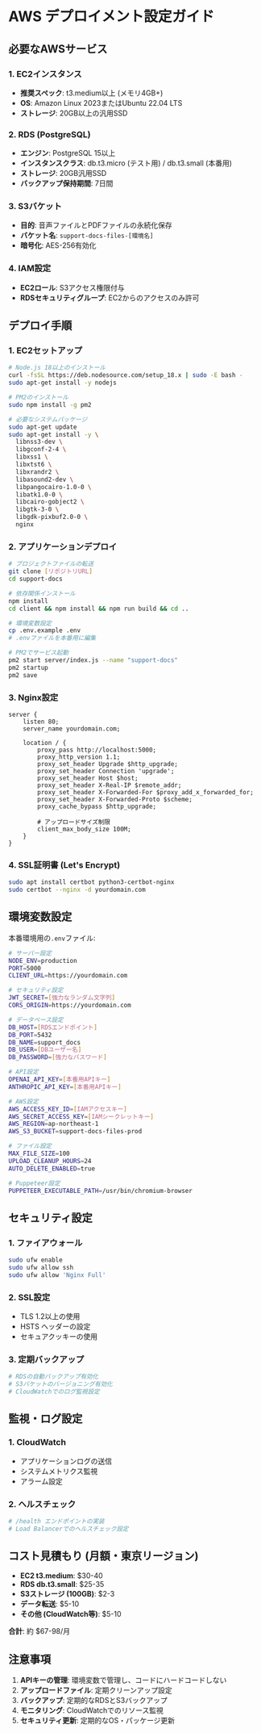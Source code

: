 # AWS デプロイメント設定ガイド

## 必要なAWSサービス

### 1. EC2インスタンス
- **推奨スペック**: t3.medium以上 (メモリ4GB+)
- **OS**: Amazon Linux 2023またはUbuntu 22.04 LTS
- **ストレージ**: 20GB以上の汎用SSD

### 2. RDS (PostgreSQL)
- **エンジン**: PostgreSQL 15以上
- **インスタンスクラス**: db.t3.micro (テスト用) / db.t3.small (本番用)
- **ストレージ**: 20GB汎用SSD
- **バックアップ保持期間**: 7日間

### 3. S3バケット
- **目的**: 音声ファイルとPDFファイルの永続化保存
- **バケット名**: `support-docs-files-[環境名]`
- **暗号化**: AES-256有効化

### 4. IAM設定
- **EC2ロール**: S3アクセス権限付与
- **RDSセキュリティグループ**: EC2からのアクセスのみ許可

## デプロイ手順

### 1. EC2セットアップ
```bash
# Node.js 18以上のインストール
curl -fsSL https://deb.nodesource.com/setup_18.x | sudo -E bash -
sudo apt-get install -y nodejs

# PM2のインストール
sudo npm install -g pm2

# 必要なシステムパッケージ
sudo apt-get update
sudo apt-get install -y \
  libnss3-dev \
  libgconf-2-4 \
  libxss1 \
  libxtst6 \
  libxrandr2 \
  libasound2-dev \
  libpangocairo-1.0-0 \
  libatk1.0-0 \
  libcairo-gobject2 \
  libgtk-3-0 \
  libgdk-pixbuf2.0-0 \
  nginx
```

### 2. アプリケーションデプロイ
```bash
# プロジェクトファイルの転送
git clone [リポジトリURL]
cd support-docs

# 依存関係インストール
npm install
cd client && npm install && npm run build && cd ..

# 環境変数設定
cp .env.example .env
# .envファイルを本番用に編集

# PM2でサービス起動
pm2 start server/index.js --name "support-docs"
pm2 startup
pm2 save
```

### 3. Nginx設定
```nginx
server {
    listen 80;
    server_name yourdomain.com;

    location / {
        proxy_pass http://localhost:5000;
        proxy_http_version 1.1;
        proxy_set_header Upgrade $http_upgrade;
        proxy_set_header Connection 'upgrade';
        proxy_set_header Host $host;
        proxy_set_header X-Real-IP $remote_addr;
        proxy_set_header X-Forwarded-For $proxy_add_x_forwarded_for;
        proxy_set_header X-Forwarded-Proto $scheme;
        proxy_cache_bypass $http_upgrade;
        
        # アップロードサイズ制限
        client_max_body_size 100M;
    }
}
```

### 4. SSL証明書 (Let's Encrypt)
```bash
sudo apt install certbot python3-certbot-nginx
sudo certbot --nginx -d yourdomain.com
```

## 環境変数設定

本番環境用の`.env`ファイル:

```bash
# サーバー設定
NODE_ENV=production
PORT=5000
CLIENT_URL=https://yourdomain.com

# セキュリティ設定
JWT_SECRET=[強力なランダム文字列]
CORS_ORIGIN=https://yourdomain.com

# データベース設定
DB_HOST=[RDSエンドポイント]
DB_PORT=5432
DB_NAME=support_docs
DB_USER=[DBユーザー名]
DB_PASSWORD=[強力なパスワード]

# API設定
OPENAI_API_KEY=[本番用APIキー]
ANTHROPIC_API_KEY=[本番用APIキー]

# AWS設定
AWS_ACCESS_KEY_ID=[IAMアクセスキー]
AWS_SECRET_ACCESS_KEY=[IAMシークレットキー]
AWS_REGION=ap-northeast-1
AWS_S3_BUCKET=support-docs-files-prod

# ファイル設定
MAX_FILE_SIZE=100
UPLOAD_CLEANUP_HOURS=24
AUTO_DELETE_ENABLED=true

# Puppeteer設定
PUPPETEER_EXECUTABLE_PATH=/usr/bin/chromium-browser
```

## セキュリティ設定

### 1. ファイアウォール
```bash
sudo ufw enable
sudo ufw allow ssh
sudo ufw allow 'Nginx Full'
```

### 2. SSL設定
- TLS 1.2以上の使用
- HSTS ヘッダーの設定
- セキュアクッキーの使用

### 3. 定期バックアップ
```bash
# RDSの自動バックアップ有効化
# S3バケットのバージョニング有効化
# CloudWatchでのログ監視設定
```

## 監視・ログ設定

### 1. CloudWatch
- アプリケーションログの送信
- システムメトリクス監視
- アラーム設定

### 2. ヘルスチェック
```bash
# /health エンドポイントの実装
# Load Balancerでのヘルスチェック設定
```

## コスト見積もり (月額・東京リージョン)

- **EC2 t3.medium**: $30-40
- **RDS db.t3.small**: $25-35  
- **S3ストレージ (100GB)**: $2-3
- **データ転送**: $5-10
- **その他 (CloudWatch等)**: $5-10

**合計**: 約 $67-98/月

## 注意事項

1. **APIキーの管理**: 環境変数で管理し、コードにハードコードしない
2. **アップロードファイル**: 定期クリーンアップ設定
3. **バックアップ**: 定期的なRDSとS3バックアップ
4. **モニタリング**: CloudWatchでのリソース監視
5. **セキュリティ更新**: 定期的なOS・パッケージ更新